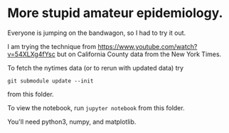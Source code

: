 More stupid amateur epidemiology.
==================================


Everyone is jumping on the bandwagon, so I had to try it out.

I am trying the technique from https://www.youtube.com/watch?v=54XLXg4fYsc but on California County data from the New York Times.

To fetch the nytimes data (or to rerun with updated data) try

`git submodule update --init`

from this folder.

To view the notebook, run `jupyter notebook` from this folder.

You'll need python3, numpy, and matplotlib.


